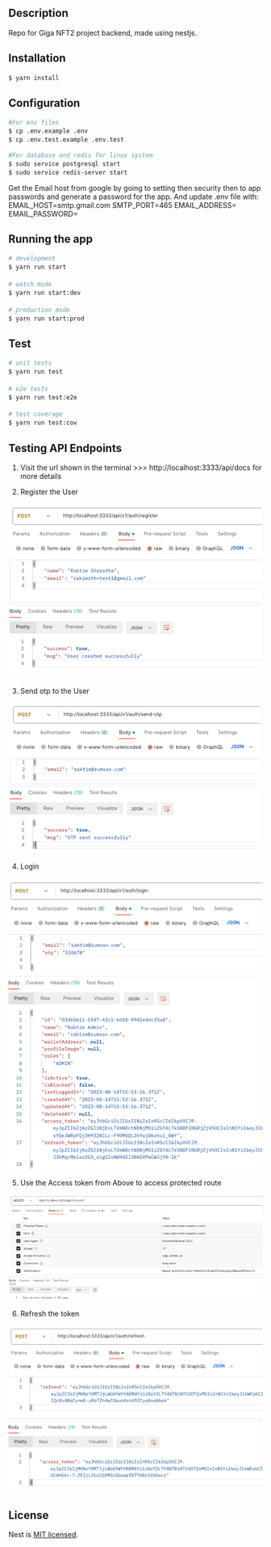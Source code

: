 ## Description

Repo for Giga NFT2 project backend, made using nestjs.

## Installation

```bash
$ yarn install
```

## Configuration

```bash
#For env files
$ cp .env.example .env
$ cp .env.test.example .env.test
```

```bash
#For database and redis for linux system
$ sudo service postgresql start
$ sudo service redis-server start
```

Get the Email host from google by going to setting then security then to app passwords and generate a password for the app.
And update .env file with:
EMAIL_HOST=smtp.gmail.com
SMTP_PORT=465
EMAIL_ADDRESS=<Your-email-address>
EMAIL_PASSWORD=<Generated-as-app-password>

## Running the app

```bash
# development
$ yarn run start

# watch mode
$ yarn run start:dev

# production mode
$ yarn run start:prod
```

## Test

```bash
# unit tests
$ yarn run test

# e2e tests
$ yarn run test:e2e

# test coverage
$ yarn run test:cov
```

## Testing API Endpoints

1. Visit the url shown in the terminal >>> http://localhost:3333/api/docs for more details

2. Register the User

![Register](./images/register.png)

3. Send otp to the User

![Send OTP](./images/send-otp.png)

4. Login

![Login](./images/login.png)

5. Use the Access token from Above to access protected route

![Delete User Protected Route](./images/delete-user.png)

6. Refresh the token

![Refresh](./images/refresh-token.png)

## License

Nest is [MIT licensed](LICENSE).
